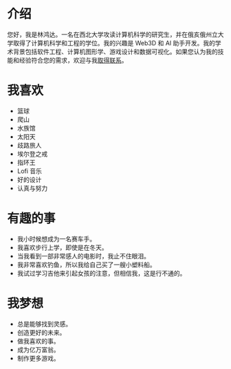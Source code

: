 
# 介绍

您好，我是林鸿达。一名在西北大学攻读计算机科学的研究生，并在俄亥俄州立大学取得了计算机科学和工程的学位。我的兴趣是 Web3D 和 AI 助手开发。我的学术背景包括软件工程、计算机图形学、游戏设计和数据可视化。如果您认为我的技能和经验符合您的需求，欢迎与我[取得联系](/contact)。

# 我喜欢

- 篮球
- 爬山
- 水族馆
- 太阳天
- 歧路旅人
- 埃尔登之戒
- 指环王
- Lofi 音乐
- 好的设计
- 认真与努力

# 有趣的事

- 我小时候想成为一名赛车手。
- 我喜欢步行上学，即使是在冬天。
- 当我看到一部非常感人的电影时，我止不住眼泪。
- 我非常喜欢钓鱼，所以我给自己买了一艘小塑料船。
- 我试过学习吉他来引起女孩的注意，但相信我，这是行不通的。

# 我梦想

- 总是能够找到灵感。
- 创造更好的未来。
- 做我喜欢的事。
- 成为亿万富翁。
- 制作更多游戏。
